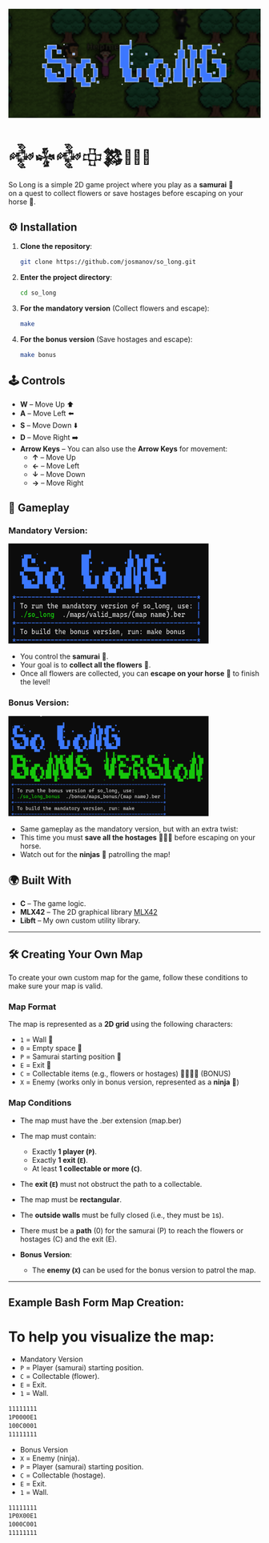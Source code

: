 ![so_longl](images/so_long.png)

# 𒅒𒈔𒅒𒇫𒄆🥷🏼🎎
So Long is a simple 2D game project where you play as a **samurai** 👹  
on a quest to collect flowers or save hostages before escaping on your horse 🐴.

## ⚙️ Installation

1. **Clone the repository**:

    ```bash
    git clone https://github.com/josmanov/so_long.git
    ```

2. **Enter the project directory**:

    ```bash
    cd so_long
    ```

3. **For the mandatory version** (Collect flowers and escape):

    ```bash
    make
    ```

4. **For the bonus version** (Save hostages and escape):

    ```bash
    make bonus
    ```

## 🕹️ Controls

- **W** – Move Up ⬆️  
- **A** – Move Left ⬅️  
- **S** – Move Down ⬇️  
- **D** – Move Right ➡️  
- **Arrow Keys** – You can also use the **Arrow Keys** for movement:
  - **↑** – Move Up
  - **←** – Move Left
  - **↓** – Move Down
  - **→** – Move Right

## 👾 Gameplay

### **Mandatory Version**:

<img src="images/so_long_terminal.png" alt="so_long_terminal" width="400" height="200">

- You control the **samurai** 👹.
- Your goal is to **collect all the flowers** 🌸.
- Once all flowers are collected, you can **escape on your horse** 🐴 to finish the level!

### **Bonus Version**:

<img src="images/so_long_terminal_bonus.png" alt="so_long_terminal_bonus" width="400" height="200">

- Same gameplay as the mandatory version, but with an extra twist: 
- This time you must **save all the hostages** 🧑‍🤝‍🧑 before escaping on your horse.
- Watch out for the **ninjas** 🥷 patrolling the map!

## 🌍 Built With

- **C** – The game logic.
- **MLX42** – The 2D graphical library [MLX42](https://github.com/codam-coding-college/MLX42)
- **Libft** – My own custom utility library.

---

## 🛠️ Creating Your Own Map

To create your own custom map for the game, follow these conditions to make sure your map is valid.

### Map Format

The map is represented as a **2D grid** using the following characters:

- `1` = Wall 🧱
- `0` = Empty space 🌱
- `P` = Samurai starting position 🐉
- `E` = Exit 🚪
- `C` = Collectable items (e.g., flowers or hostages) 🌸🧑‍🤝‍🧑
(BONUS)
- `X` = Enemy (works only in bonus version, represented as a **ninja** 🥷)

### Map Conditions
- The map must have the .ber extension (map.ber)
- The map must contain:
  - Exactly **1 player (`P`)**.
  - Exactly **1 exit (`E`)**.
  - At least **1 collectable or more (`C`)**.
- The **exit (`E`)** must not obstruct the path to a collectable.
- The map must be **rectangular**.
- The **outside walls** must be fully closed (i.e., they must be `1`s).
- There must be a **path** (0) for the samurai (P) to reach the flowers or hostages (C) and the exit (E).

- **Bonus Version**:
  - The **enemy (`X`)** can be used for the bonus version to patrol the map.

---
## Example Bash Form Map Creation:
# To help you visualize the map:
- Mandatory Version
- `P` = Player (samurai) starting position.
- `C` = Collectable (flower).
- `E` = Exit.
- `1` = Wall.
```bash
11111111
1P0000E1
100C0001
11111111
```
- Bonus Version
- `X` = Enemy (ninja).
- `P` = Player (samurai) starting position.
- `C` = Collectable (hostage).
- `E` = Exit.
- `1` = Wall.
```bash
11111111
1P0X00E1
1000C001
11111111
```
